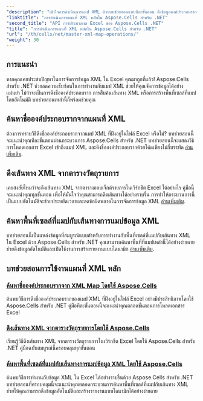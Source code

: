 ```yaml
---
"description": "เข้าใจการดำเนินการแมป XML ด้วยบทช่วยสอนแบบทีละขั้นตอน ดึงข้อมูลองค์ประกอบราก ค้นหาเส้นทาง XML และแมปพื้นที่เซลล์ในไฟล์ Excel ได้อย่างง่ายดาย"
"linktitle": "การดำเนินการแผนที่ XML หลักใน Aspose.Cells สำหรับ .NET"
"second_title": "API การประมวลผล Excel ของ Aspose.Cells .NET"
"title": "การดำเนินการแผนที่ XML หลักใน Aspose.Cells สำหรับ .NET"
"url": "/th/cells/net/master-xml-map-operations/"
"weight": 30
---
```


## การแนะนำ

หากคุณเคยประสบปัญหาในการจัดการข้อมูล XML ใน Excel คุณมาถูกที่แล้ว! Aspose.Cells สำหรับ .NET ช่วยลดความซับซ้อนในการทำงานกับแมป XML ช่วยให้คุณจัดการข้อมูลได้อย่างแม่นยำ ไม่ว่าจะเป็นการดึงชื่อองค์ประกอบราก การสืบค้นเส้นทาง XML หรือการสร้างพื้นที่เซลล์ที่แมปโดยอัตโนมัติ บทช่วยสอนเหล่านี้ก็พร้อมช่วยคุณ

## ค้นหาชื่อองค์ประกอบรากจากแผนที่ XML  
ต้องการทราบวิธีดึงชื่อองค์ประกอบรากจากแมป XML ที่ฝังอยู่ในไฟล์ Excel หรือไม่? บทช่วยสอนนี้จะแนะนำคุณทีละขั้นตอนผ่านกระบวนการ Aspose.Cells สำหรับ .NET บทช่วยสอนนี้จะแสดงวิธีการโหลดเอกสาร Excel เข้าถึงแมป XML และดึงชื่อองค์ประกอบรากด้วยโค้ดเพียงไม่กี่บรรทัด [อ่านเพิ่มเติม](./find-root-element-name-from-xml-map/).

## ดึงเส้นทาง XML จากตารางวัตถุรายการ  
เคยสงสัยไหมว่าจะดึงเส้นทาง XML จากตารางออบเจ็กต์รายการในเวิร์กชีต Excel ได้อย่างไร คู่มือนี้จะแนะนำคุณทุกขั้นตอน เพื่อให้มั่นใจว่าคุณสามารถดึงเส้นทางได้อย่างราบรื่น การทำให้กระบวนการนี้เป็นแบบอัตโนมัติจะช่วยประหยัดเวลาและลดข้อผิดพลาดในการจัดการข้อมูล XML [อ่านเพิ่มเติม](./retrieve-xml-path-from-list-object-table/).

## ค้นหาพื้นที่เซลล์ที่แมปกับเส้นทางการแมปข้อมูล XML  
บทช่วยสอนนี้เป็นแหล่งข้อมูลที่สมบูรณ์แบบสำหรับการทำงานกับพื้นที่เซลล์ที่แมปกับเส้นทาง XML ใน Excel ด้วย Aspose.Cells สำหรับ .NET คุณสามารถค้นหาพื้นที่ที่แมปเหล่านี้ได้อย่างง่ายดาย ช่วยดึงข้อมูลอัตโนมัติและเปิดใช้งานการสร้างรายงานแบบไดนามิก [อ่านเพิ่มเติม](./query-cell-areas-mapped-to-xml-data-map-path/).

## บทช่วยสอนการใช้งานแผนที่ XML หลัก
### [ค้นหาชื่อองค์ประกอบรากจาก XML Map โดยใช้ Aspose.Cells](./find-root-element-name-from-xml-map/)
ค้นพบวิธีการดึงชื่อองค์ประกอบรากของแมป XML ที่ฝังอยู่ในไฟล์ Excel อย่างมีประสิทธิภาพโดยใช้ Aspose.Cells สำหรับ .NET คู่มือทีละขั้นตอนนี้จะแนะนำคุณตลอดขั้นตอนการโหลดเอกสาร Excel
### [ดึงเส้นทาง XML จากตารางวัตถุรายการโดยใช้ Aspose.Cells](./retrieve-xml-path-from-list-object-table/)
เรียนรู้วิธีดึงเส้นทาง XML จากตารางวัตถุรายการในเวิร์กชีต Excel โดยใช้ Aspose.Cells สำหรับ .NET คู่มือฉบับสมบูรณ์นี้ครอบคลุมทุกขั้นตอน
### [ค้นหาพื้นที่เซลล์ที่แมปกับเส้นทางการแมปข้อมูล XML โดยใช้ Aspose.Cells](./query-cell-areas-mapped-to-xml-data-map-path/)
ค้นพบวิธีการทำงานกับข้อมูล XML ใน Excel ได้อย่างราบรื่นด้วย Aspose.Cells สำหรับ .NET บทช่วยสอนที่ครอบคลุมนี้จะแนะนำคุณตลอดกระบวนการค้นหาพื้นที่เซลล์ที่แมปกับเส้นทาง XML ช่วยให้คุณสามารถดึงข้อมูลอัตโนมัติและสร้างรายงานแบบไดนามิกได้อย่างง่ายดาย